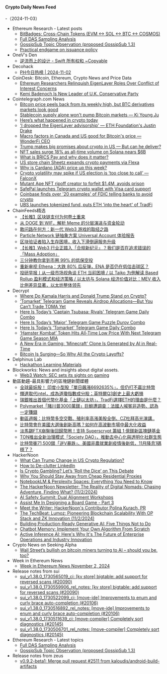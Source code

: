 #### Crypto Daily News Feed
-（2024-11-03）

- Ethereum Research - Latest posts
  - [BitBadges: Cross-Chain Tokens (EVM <-> SOL <-> BTC <-> COSMOS)](https://ethresear.ch/t/bitbadges-cross-chain-tokens-evm-sol-btc-cosmos/20696#post_4)
  - [Full DAS Sampling Analysis](https://ethresear.ch/t/full-das-sampling-analysis/20912#post_1)
  - [GossipSub Topic Observation (proposed GossipSub 1.3)](https://ethresear.ch/t/gossipsub-topic-observation-proposed-gossipsub-1-3/20907#post_1)
  - [Practical endgame on issuance policy](https://ethresear.ch/t/practical-endgame-on-issuance-policy/20747#post_18)
- OneV's Den
  - [逆流而上的设计 - Swift 所有权和 ~Copyable](https://onevcat.com/2024/11/noncopyable/)
- Decohack
  - [PH今日热榜 | 2024-11-02](https://decohack.com/producthunt-daily-2024-11-02/)
- CoinDesk: Bitcoin, Ethereum, Crypto News and Price Data
  - [Ethereum Researchers Relinquish EigenLayer Roles Over Conflict of Interest Concerns](https://www.coindesk.com/tech/2024/11/02/ethereum-researchers-relinquish-eigenlayer-roles-over-conflict-of-interest-concerns/?utm_medium=referral&utm_source=rss&utm_campaign=headlines)
  - [Kemi Badenoch Is New Leader of U.K. Conservative Party](https://www.coindesk.com/policy/2024/11/02/kemi-badenoch-is-the-new-leader-of-the-conservative-party/?utm_medium=referral&utm_source=rss&utm_campaign=headlines)
- Cointelegraph.com News
  - [Bitcoin price peels back from its weekly high, but BTC derivatives markets look good](https://cointelegraph.com/news/bitcoin-price-peels-back-from-its-weekly-high-but-btc-derivatives-markets-look-good?utm_source=rss_feed&utm_medium=rss&utm_campaign=rss_partner_inbound)
  - [Stablecoin supply alone won&#039;t pump Bitcoin markets — Ki Young Ju](https://cointelegraph.com/news/stablecoin-volume-alone-won-t-pump-bitcoin-markets-ki-young-ju?utm_source=rss_feed&utm_medium=rss&utm_campaign=rss_partner_inbound)
  - [Here’s what happened in crypto today](https://cointelegraph.com/news/what-happened-in-crypto-today?utm_source=rss_feed&utm_medium=rss&utm_campaign=rss_partner_inbound)
  - [&#039;I dropped the EigenLayer advisorship&#039; — ETH Foundation&#039;s Justin Drake](https://cointelegraph.com/news/i-dropped-eigen-layer-advisorship-ethereum-foundation-justin-drake?utm_source=rss_feed&utm_medium=rss&utm_campaign=rss_partner_inbound)
  - [Macro factors in Canada and US good for Bitcoin&#039;s price — WonderFi CEO](https://cointelegraph.com/news/macro-factors-canada-us-good-bitcoin-price-wonder-fi-ceo?utm_source=rss_feed&utm_medium=rss&utm_campaign=rss_partner_inbound)
  - [Trump makes big promises about crypto in US — But can he deliver?](https://cointelegraph.com/news/trump-promises-crypto-election-usa?utm_source=rss_feed&utm_medium=rss&utm_campaign=rss_partner_inbound)
  - [NFT sales surge 18% as all-time volume on Solana nears $6B](https://cointelegraph.com/news/nft-volume-increase-october-2024?utm_source=rss_feed&utm_medium=rss&utm_campaign=rss_partner_inbound)
  - [What is BRICS Pay and why does it matter?](https://cointelegraph.com/explained/what-is-brics-pay-and-why-does-it-matter?utm_source=rss_feed&utm_medium=rss&utm_campaign=rss_partner_inbound)
  - [US store chain Sheetz expands crypto payments via Flexa](https://cointelegraph.com/news/us-store-chain-sheetz-expands-crypto-payments-via-flexa?utm_source=rss_feed&utm_medium=rss&utm_campaign=rss_partner_inbound)
  - [Why is Cardano (ADA) price up this week?](https://cointelegraph.com/news/why-is-cardano-price-up-today?utm_source=rss_feed&utm_medium=rss&utm_campaign=rss_partner_inbound)
  - [Crypto volatility may spike if US election is ‘too close to call’ —FalconX](https://cointelegraph.com/news/united-states-election-crypto-market-volatility-trump-harris-falconx?utm_source=rss_feed&utm_medium=rss&utm_campaign=rss_partner_inbound)
  - [Mutant Ape NFT ripoff creator to forfeit $1.4M, avoids prison](https://cointelegraph.com/news/mutant-ape-planet-creator-avoids-prison?utm_source=rss_feed&utm_medium=rss&utm_campaign=rss_partner_inbound)
  - [SafePal launches Telegram crypto wallet with Visa card support](https://cointelegraph.com/news/safepal-telegram-crypto-wallet-visa-card?utm_source=rss_feed&utm_medium=rss&utm_campaign=rss_partner_inbound)
  - [Coinbase finds over &#039;20 examples&#039; of FDIC telling banks to avoid crypto](https://cointelegraph.com/news/coinbase-crypto-exchange-fdic-legal-united-states-banks?utm_source=rss_feed&utm_medium=rss&utm_campaign=rss_partner_inbound)
  - [UBS launches tokenized fund, puts ETH &#039;into the heart&#039; of TradFi](https://cointelegraph.com/news/ubs-ethereum-tokenized-fund-eth-bullish-analysts?utm_source=rss_feed&utm_medium=rss&utm_campaign=rss_partner_inbound)
- ChainFeeds精选
  - [【长推】区块链支付为何卷土重来](https://www.chainfeeds.xyz/feed/detail/a0757fce-964d-4346-84b0-a6234ce30fe0)
  - [从 DOGE 到 WIF，解析 Meme 的分层演进与资金轮动](https://www.chainfeeds.xyz/feed/detail/4911ecb5-992f-4fd9-9923-5858ba5be055)
  - [敢问路在何方：新一代 Web3 游戏的取经之路](https://www.chainfeeds.xyz/feed/detail/8bd7c75d-4063-4599-b885-39d8d8b58ecd)
  - [Particle Network 链抽象方案 Universal Account 体验报告](https://www.chainfeeds.xyz/feed/detail/7b8f4d28-adbb-45c2-9f7b-05909a98657c)
  - [区块验证者陷入生存困境，收入下滑倒逼服务升级](https://www.chainfeeds.xyz/feed/detail/0154a74d-2738-49d8-aca9-f4f76b9d4daa)
  - [【长推】Web3 行业正踏入「合规新纪元」？我们是否在追求错误的「Mass Adoption」](https://www.chainfeeds.xyz/feed/detail/db5431ea-b560-4cba-a08f-69d35bd1dbe0)
  - [三分钟教你拿到币圈 99% 的低保空投](https://www.chainfeeds.xyz/feed/detail/cad275dc-14f9-42a0-81f9-6177bde98b12)
  - [重新审视 Ethena：大跌 80% 后反弹，ENA 是否仍在低估击球区？](https://www.chainfeeds.xyz/feed/detail/187b01ab-c25e-410d-9da3-7a0810613132)
  - [投研早报丨从一级市场视角谈 ETH 当前困境 / 以 Taiko 为例解读 Based Rollup 盈利模式和经济策略 / 以太坊与 Solana 经济价值对比：MEV 收入比例差异显著，以太坊整体领先](https://substack.chainfeeds.xyz/p/eth-taiko-based-rollup-solana-mev)
- Decrypt
  - [Where Do Kamala Harris and Donald Trump Stand on Crypto?](https://decrypt.co/289701/where-kamala-trump-stand-crypto)
  - [‘Tomarket’ Telegram Game Reveals Airdrop Allocations—But You Can’t Trade TOMA Yet](https://decrypt.co/289745/tomarket-telegram-game-reveals-airdrop-allocations)
  - [Here Is Today’s 'Captain Tsubasa: Rivals' Telegram Game Daily Combo](https://decrypt.co/resources/captain-tsubasa-rivals-telegram-game-daily-combo)
  - [Here Is Today’s 'Major' Telegram Game Puzzle Durov Combo](https://decrypt.co/resources/here-is-todays-major-telegram-puzzle-durov-combo)
  - [Here Is Today’s 'Tomarket' Telegram Game Daily Combo](https://decrypt.co/resources/here-is-todays-tomarket-telegram-game-daily-combo)
  - [‘Hamster Kombat’ Token Hits All-Time Low Price With Next Telegram Game Season MIA](https://decrypt.co/289725/hamster-kombat-all-time-low-price)
  - [A New Era in Gaming: 'Minecraft' Clone Is Generated by AI in Real-Time](https://decrypt.co/289706/minecraft-clone-generated-ai-real-time)
  - [Bitcoin Is Surging—So Why All the Crypto Layoffs?](https://decrypt.co/289687/bitcoin-surging-why-crypto-layoffs)
- Delphinus Lab
  - [Hackathon Learning Materials](https://delphinuslab.com/2024/11/02/hackathon-learning-materials/)
- Blockworks: News and insights about digital assets.
  - [Web3 Watch: SEC sets its sights on gaming](https://blockworks.co/news/sec-eyes-web3-gaming)
- 動區動趨-最具影響力的區塊鏈新聞媒體
  - [全球最妖股！ 印度小型股「單日飆漲6692635%」，但仍打不贏比特幣](https://www.blocktempo.com/indias-elcid-soared-6692635-percent-in-a-single-day/)
  - [輝達取代intel，成為道瓊指數成分股；英特爾Q3創史上最大虧損](https://www.blocktempo.com/nvidia-to-take-intels-spot-on-dow-jones-industrial-average-index/)
  - [瑞銀推出首個代幣化基金「上鏈以太坊」，TradFi選擇ETH的理由是什麼？](https://www.blocktempo.com/ubs-launches-tokenized-fund-puts-eth-into-tradfi-heart/)
  - [Polymarket「賭川普3000萬鎂」巨鯨遭調查：法國人喊冤非造勢、認為一定賺錢](https://www.blocktempo.com/polymarket-whale-bets-30-million-on-trump-victory-chaims-no-political-agenda/)
  - [動區週報：比特幣多空交戰、殖利率高漲美股全倒、CZ杜拜高光演講..](https://www.blocktempo.com/quick-look-at-this-week-market-dynamics-and-analysis-1102/)
  - [比特幣會在美國大選後創新高嗎？如何在高波動市場中最大化收益](https://www.blocktempo.com/will-bitcoin-hit-new-highs-after-us-election-how-to-maximize-returns-in-highly-volatile-markets/)
  - [淡馬錫FTX崩盤後回歸幣圈！支持 Superscrypt 籌組 1 億鎂新區塊鏈基金](https://www.blocktempo.com/temasek-backed-superscrypt-plans-to-raise-100m-blockchain-fund/)
  - [TON推出全新治理模式「Society DAO」，推動去中心化與透明化社群生態](https://www.blocktempo.com/ton-launches-society-dao/)
  - [比特幣衝71,500鎂「逆V暴跌」、美國非農就業創疫情後新低，11月降息1碼穩了？](https://www.blocktempo.com/u-s-nonfarm-payrolls-data-for-october-released/)
- HackerNoon
  - [What Can Trump Change in US Crypto Regulation?](https://hackernoon.com/what-can-trump-change-in-us-crypto-regulation?source=rss)
  - [How to De-clutter LinkedIn](https://hackernoon.com/how-to-de-clutter-linkedin?source=rss)
  - [Is Crypto Gambling? Let’s ‘Roll the Dice’ on This Debate](https://hackernoon.com/is-crypto-gambling-lets-roll-the-dice-on-this-debate?source=rss)
  - [Why You Should Stay Away from Cheap Residential Proxies](https://hackernoon.com/why-you-should-stay-away-from-cheap-residential-proxies?source=rss)
  - [NotebookLM & Perplexity Spaces: Everything You Need to Know](https://hackernoon.com/notebooklm-and-perplexity-spaces-everything-you-need-to-know?source=rss)
  - [The HackerNoon Newsletter: The Reality of Digital Nomads: Chasing Adventure, Finding What? (11/2/2024)](https://hackernoon.com/11-2-2024-newsletter?source=rss)
  - [AI Safety Summit: Dual Alignment Workshops](https://hackernoon.com/ai-safety-summit-dual-alignment-workshops?source=rss)
  - [Assist Me In Designing a Board Game - Part 3](https://hackernoon.com/assist-me-in-designing-a-board-game-part-3?source=rss)
  - [Meet the Writer: HackerNoon's Contributor Polina Kurach, PR](https://hackernoon.com/meet-the-writer-hackernoons-contributor-polina-kurach-pr?source=rss)
  - [The TechBeat: Lumoz: Pioneering Blockchain Scalability With OP Stack and ZK Innovation (11/2/2024)](https://hackernoon.com/11-2-2024-techbeat?source=rss)
  - [Building Production-Ready Generative AI: Five Things Not to Do](https://hackernoon.com/building-production-ready-generative-ai-five-things-not-to-do?source=rss)
  - [Chatbot Memory: Implement Your Own Algorithm From Scratch](https://hackernoon.com/chatbot-memory-implement-your-own-algorithm-from-scratch?source=rss)
  - [Active Inference AI: Here's Why It's The Future of Enterprise Operations and Industry Innovation](https://hackernoon.com/active-inference-ai-heres-why-its-the-future-of-enterprise-operations-and-industry-innovation?source=rss)
- Crypto News on Seeking Alpha
  - [Wall Street’s bullish on bitcoin miners turning to AI – should you be, too?](https://seekingalpha.com/news/4229335-wall-street-s-bullish-on-bitcoin-miners-turning-to-ai-should-you-be-too?utm_source=feed_news_crypto&utm_medium=referral&feed_item_type=news)
- Week in Ethereum News
  - [Week in Ethereum News  November 2, 2024](https://weekinethereumnews.com/week-in-ethereum-news-november-2-2024/)
- Release notes from sui
  - [sui_v1.38.0_1730565019_ci: [kv store] bigtable: add support for reversed scans (#20090)](https://github.com/MystenLabs/sui/releases/tag/sui_v1.38.0_1730565019_ci)
  - [sui_v1.38.0_1730559906_rel_notes: [kv store] bigtable: add support for reversed scans (#20090)](https://github.com/MystenLabs/sui/releases/tag/sui_v1.38.0_1730559906_rel_notes)
  - [sui_v1.38.0_1730522099_ci: [move-ide] Improvements to enum and curly brace auto-completion (#20106)](https://github.com/MystenLabs/sui/releases/tag/sui_v1.38.0_1730522099_ci)
  - [sui_v1.38.0_1730516892_rel_notes: [move-ide] Improvements to enum and curly brace auto-completion (#20106)](https://github.com/MystenLabs/sui/releases/tag/sui_v1.38.0_1730516892_rel_notes)
  - [sui_v1.38.0_1730511639_ci: [move-compiler] Completely sort diagnostics (#20145)](https://github.com/MystenLabs/sui/releases/tag/sui_v1.38.0_1730511639_ci)
  - [sui_v1.38.0_1730506701_rel_notes: [move-compiler] Completely sort diagnostics (#20145)](https://github.com/MystenLabs/sui/releases/tag/sui_v1.38.0_1730506701_rel_notes)
- Ethereum Research - Latest topics
  - [Full DAS Sampling Analysis](https://ethresear.ch/t/full-das-sampling-analysis/20912)
  - [GossipSub Topic Observation (proposed GossipSub 1.3)](https://ethresear.ch/t/gossipsub-topic-observation-proposed-gossipsub-1-3/20907)
- Release notes from zeus
  - [v0.9.2-beta1: Merge pull request #2511 from kaloudis/android-build-artifacts](https://github.com/ZeusLN/zeus/releases/tag/v0.9.2-beta1)

